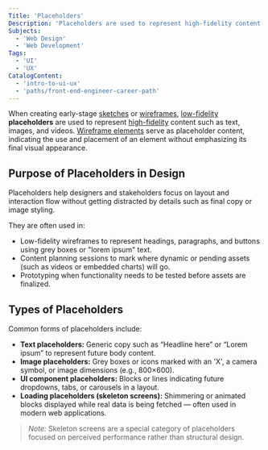 ```yaml
---
Title: 'Placeholders'
Description: 'Placeholders are used to represent high-fidelity content such as text, images, and videos.'
Subjects:
  - 'Web Design'
  - 'Web Development'
Tags:
  - 'UI'
  - 'UX'
CatalogContent:
  - 'intro-to-ui-ux'
  - 'paths/front-end-engineer-career-path'
---
```


When creating early-stage [sketches](https://www.codecademy.com/resources/docs/uiux/sketching) or [wireframes](https://www.codecademy.com/resources/docs/uiux/wireframe), [low-fidelity](https://www.codecademy.com/resources/docs/uiux/low-fidelity) **placeholders** are used to represent [high-fidelity](https://www.codecademy.com/resources/docs/uiux/high-fidelity) content such as text, images, and videos. [Wireframe elements](https://www.codecademy.com/resources/docs/uiux/wireframe-elements) serve as placeholder content, indicating the use and placement of an element without emphasizing its final visual appearance.

## Purpose of Placeholders in Design

Placeholders help designers and stakeholders focus on layout and interaction flow without getting distracted by details such as final copy or image styling.

They are often used in:

- Low-fidelity wireframes to represent headings, paragraphs, and buttons using grey boxes or "lorem ipsum" text.
- Content planning sessions to mark where dynamic or pending assets (such as videos or embedded charts) will go.
- Prototyping when functionality needs to be tested before assets are finalized.

## Types of Placeholders

Common forms of placeholders include:

- **Text placeholders:** Generic copy such as “Headline here” or “Lorem ipsum” to represent future body content.
- **Image placeholders:** Grey boxes or icons marked with an 'X', a camera symbol, or image dimensions (e.g., 800×600).
- **UI component placeholders:** Blocks or lines indicating future dropdowns, tabs, or carousels in a layout.
- **Loading placeholders (skeleton screens):** Shimmering or animated blocks displayed while real data is being fetched — often used in modern web applications.

> _Note:_ Skeleton screens are a special category of placeholders focused on perceived performance rather than structural design.
